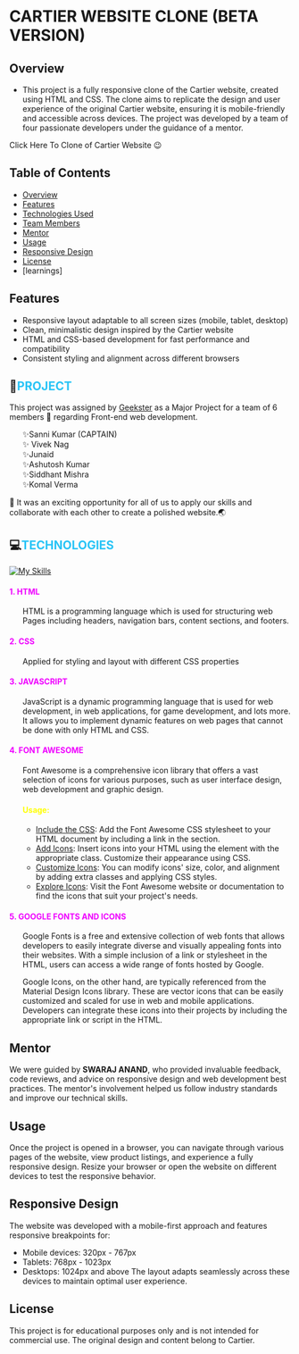 # CARTIER WEBSITE CLONE (BETA VERSION)

## Overview

- This project is a fully responsive clone of the Cartier website, created using HTML and CSS. The clone aims to replicate the design and user experience of the original Cartier website, ensuring it is mobile-friendly and accessible across devices. The project was developed by a team of four passionate developers under the guidance of a mentor.


Click Here To Clone of Cartier Website 😉

## Table of Contents

- [Overview](#overview)
- [Features](#features)
- [Technologies Used](#technologies-used)
- [Team Members](#team-members)
- [Mentor](#mentor)
- [Usage](#usage)
- [Responsive Design](#responsive-design)
- [License](#license)
- [learnings]

## Features

- Responsive layout adaptable to all screen sizes (mobile, tablet, desktop)
- Clean, minimalistic design inspired by the Cartier website
- HTML and CSS-based development for fast performance and compatibility
- Consistent styling and alignment across different browsers

## :dart:<span style="color:#29c4f6">PROJECT 
This project was assigned by <a href="#"><u>Geekster</u></a> as a Major Project for a team of 6 members :juggling_person: regarding Front-end web development.
    <ul type=none>
    <li>:sparkles:Sanni Kumar (CAPTAIN)
    <li>:sparkles: Vivek Nag
    <li>:sparkles:Junaid
     <li>:sparkles:Ashutosh Kumar
     <li>:sparkles:Siddhant Mishra
     <li>:sparkles:Komal Verma
   </ul>

:gift: It was an exciting opportunity for all of us to apply our skills and collaborate with each other to create a polished website.:earth_asia:


## :computer:<span style="color:#29c4f6">TECHNOLOGIES  
[![My Skills](https://skillicons.dev/icons?i=html,css,js)](https://skillicons.dev)
 #### <span style="color:#ef00ff">1. HTML  
<ul>HTML is a programming language which is used for structuring web Pages including headers, navigation bars, content sections, and footers. </ul>

 #### <span style="color:#ef00ff">2. CSS  
<ul>Applied for styling and layout with different CSS properties </ul>

#### <span style="color:#ef00ff">3. JAVASCRIPT 
<ul>JavaScript is a dynamic programming language that is used for web development, in web applications, for game development, and lots more. It allows you to implement dynamic features on web pages that cannot be done with only HTML and CSS.</ul>

 #### <span style="color:#ef00ff">4. FONT AWESOME 
<ul>Font Awesome is a comprehensive icon library that offers a vast selection of icons for various purposes, such as user interface design, web development and graphic design.

 #### <span style="color:yellow">Usage:</span>
<ul>
<li><u>Include the CSS</u>: Add the Font Awesome CSS stylesheet to your HTML document by including a link in the section.
<li><u>Add Icons</u>: Insert icons into your HTML using the element with the appropriate class. Customize their appearance using CSS.
<li><u>Customize Icons</u>: You can modify icons' size, color, and alignment by adding extra classes and applying CSS styles.
<li><u>Explore Icons</u>: Visit the Font Awesome website or documentation to find the icons that suit your project's needs.</ul></ul>

#### <span style="color:#ef00ff">5. GOOGLE FONTS AND ICONS
<ul>Google Fonts is a free and extensive collection of web fonts that allows developers to easily integrate diverse and visually appealing fonts into their websites. With a simple inclusion of a link or stylesheet in the HTML, users can access a wide range of fonts hosted by Google.</ul>

<ul>Google Icons, on the other hand, are typically referenced from the Material Design Icons library. These are vector icons that can be easily customized and scaled for use in web and mobile applications. Developers can integrate these icons into their projects by including the appropriate link or script in the HTML.</ul>

## Mentor

We were guided by **SWARAJ ANAND**, who provided invaluable feedback, code reviews, and advice on responsive design and web development best practices. The mentor's involvement helped us follow industry standards and improve our technical skills.

## Usage

Once the project is opened in a browser, you can navigate through various pages of the website, view product listings, and experience a fully responsive design. Resize your browser or open the website on different devices to test the responsive behavior.

## Responsive Design

The website was developed with a mobile-first approach and features responsive breakpoints for: 
- Mobile devices: 320px - 767px
- Tablets: 768px - 1023px
- Desktops: 1024px and above
The layout adapts seamlessly across these devices to maintain optimal user experience.

## License

This project is for educational purposes only and is not intended for commercial use. The original design and content belong to Cartier.
